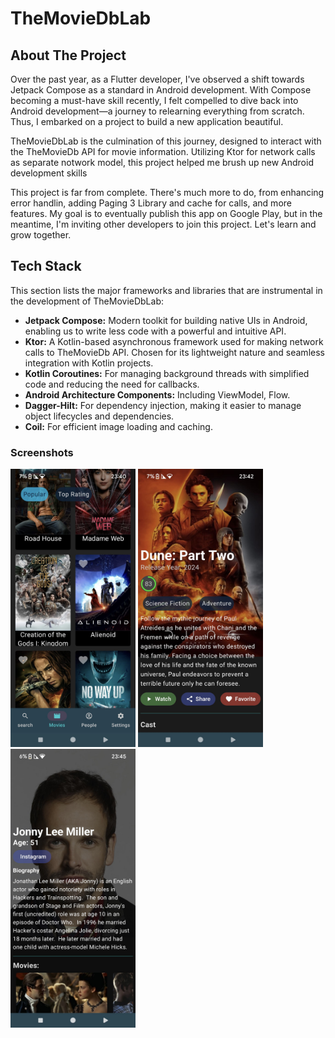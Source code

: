 # TheMovieDbLab

## About The Project

Over the past year, as a Flutter developer, I've observed a shift towards Jetpack Compose as a standard in Android development. With Compose becoming a must-have skill recently, 
I felt compelled to dive back into Android development—a journey to relearning everything from scratch. Thus, I embarked on a project to build a new application beautiful.

TheMovieDbLab is the culmination of this journey, designed to interact with the TheMovieDb API for movie information.
Utilizing Ktor for network calls as separate notwork model, this project helped me brush up new Android development skills

This project is far from complete. There's much more to do, from enhancing error handlin, adding Paging 3 Library and cache for calls, and more features. 
My goal is to eventually publish this app on Google Play, but in the meantime, I'm inviting other developers to join this project. Let's learn and grow together.


## Tech Stack

This section lists the major frameworks and libraries that are instrumental in the development of TheMovieDbLab:

- **Jetpack Compose:** Modern toolkit for building native UIs in Android, enabling us to write less code with a powerful and intuitive API.
- **Ktor:** A Kotlin-based asynchronous framework used for making network calls to TheMovieDb API. Chosen for its lightweight nature and seamless integration with Kotlin projects.
- **Kotlin Coroutines:** For managing background threads with simplified code and reducing the need for callbacks.
- **Android Architecture Components:** Including ViewModel, Flow.
- **Dagger-Hilt:** For dependency injection, making it easier to manage object lifecycles and dependencies.
- **Coil:** For efficient image loading and caching.

### Screenshots

<p float="left">
  <img src="art/Screenshot1.jpg" width="200" />
  <img src="art/Screenshot2.jpg" width="200" />
  <img src="art/Screenshot3.jpg" width="200" /> 
</p>

